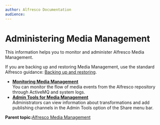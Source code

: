 ```yaml
---
author: Alfresco Documentation
audience: 
---
```


# Administering Media Management

This information helps you to monitor and administer Alfresco Media Management.

If you are backing up and restoring Media Management, use the standard Alfresco guidance: [Backing up and restoring](http://docs.alfresco.com/5.2/concepts/ch-backup-restore.html).

-   **[Monitoring Media Management](../tasks/mm-events.md)**  
You can monitor the flow of media events from the Alfresco repository through ActiveMQ and system logs.
-   **[Admin Tools for Media Management](../concepts/mm-share-admin-tools.md)**  
Administrators can view information about transformations and add publishing channels in the Admin Tools option of the Share menu bar.

**Parent topic:**[Alfresco Media Management](../concepts/mm-overview.md)

